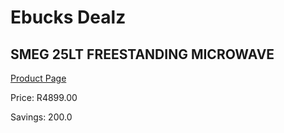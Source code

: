 
# Ebucks Dealz
## SMEG 25LT FREESTANDING MICROWAVE
[Product Page](https://www.ebucks.com/web/shop/productSelected.do?prodId=1031701291&catId=704989856)

Price: R4899.00

Savings: 200.0


	